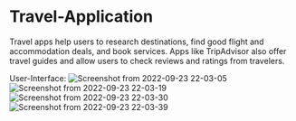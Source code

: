 # Travel-Application
Travel apps help users to research destinations, find good flight and accommodation deals, and book services. Apps like TripAdvisor also offer travel guides and allow users to check reviews and ratings from travelers.

User-Interface:
![Screenshot from 2022-09-23 22-03-05](https://user-images.githubusercontent.com/110757279/192012675-ecdbde9a-8f02-478e-8000-a1ff36942c0c.png)
![Screenshot from 2022-09-23 22-03-19](https://user-images.githubusercontent.com/110757279/192012681-efed6f00-f5ff-42fc-a152-cf8043553efc.png)
![Screenshot from 2022-09-23 22-03-30](https://user-images.githubusercontent.com/110757279/192012686-694850fc-b76b-4ae0-913e-eab9e1a86080.png)
![Screenshot from 2022-09-23 22-03-39](https://user-images.githubusercontent.com/110757279/192012692-f0f9c360-a216-4529-aa46-e86573a3d269.png)
